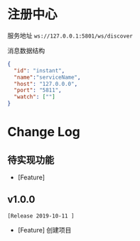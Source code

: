 # 注册中心

服务地址
`ws://127.0.0.1:5801/ws/discover`  

消息数据结构
```json
{
  "id": "instant",
  "name":"serviceName",
  "host": "127.0.0.0",
  "port": "5811",
  "watch": [""]
}
```


# Change Log 

## 待实现功能
- [Feature] 


## v1.0.0
    [Release 2019-10-11 ]
- [Feature] 创建项目 


